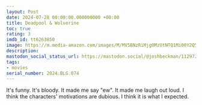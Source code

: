 ```yaml
---
layout: Post
date: 2024-07-28 00:00:00.000000000 +00:00
title: Deadpool & Wolverine
toc: true
rating: 3
imdb_id: tt6263850
image: https://m.media-amazon.com/images/M/MV5BNzRiMjg0MzUtNTQ1Mi00Y2Q5LWEwM2MtMzUwZDU5NmVjN2NkXkEyXkFqcGc@._V1_SX300.jpg
description:
mastodon_social_status_url: https://mastodon.social/@joshbeckman/112972963164516655
tags:
- movies
serial_number: 2024.BLG.074
---
```

It's funny. It's bloody. It made me say "ew". It made me laugh out loud. I think the characters' motivations are dubious. I think it is what I expected.
